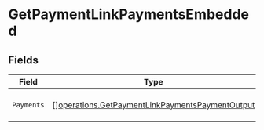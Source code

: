 # GetPaymentLinkPaymentsEmbedded


## Fields

| Field                                                                                                              | Type                                                                                                               | Required                                                                                                           | Description                                                                                                        |
| ------------------------------------------------------------------------------------------------------------------ | ------------------------------------------------------------------------------------------------------------------ | ------------------------------------------------------------------------------------------------------------------ | ------------------------------------------------------------------------------------------------------------------ |
| `Payments`                                                                                                         | [][operations.GetPaymentLinkPaymentsPaymentOutput](../../models/operations/getpaymentlinkpaymentspaymentoutput.md) | :heavy_minus_sign:                                                                                                 | An array of payment objects.                                                                                       |